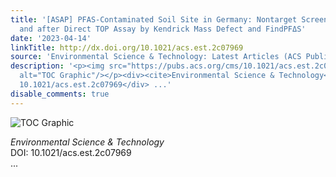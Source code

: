 ```yaml
---
title: '[ASAP] PFAS-Contaminated Soil Site in Germany: Nontarget Screening before
  and after Direct TOP Assay by Kendrick Mass Defect and FindPFΔS'
date: '2023-04-14'
linkTitle: http://dx.doi.org/10.1021/acs.est.2c07969
source: 'Environmental Science & Technology: Latest Articles (ACS Publications)'
description: '<p><img src="https://pubs.acs.org/cms/10.1021/acs.est.2c07969/asset/images/medium/es2c07969_0008.gif"
  alt="TOC Graphic"/></p><div><cite>Environmental Science & Technology</cite></div><div>DOI:
  10.1021/acs.est.2c07969</div> ...'
disable_comments: true
---
```

<p><img src="https://pubs.acs.org/cms/10.1021/acs.est.2c07969/asset/images/medium/es2c07969_0008.gif" alt="TOC Graphic"/></p><div><cite>Environmental Science & Technology</cite></div><div>DOI: 10.1021/acs.est.2c07969</div> ...